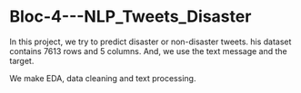 # Bloc-4---NLP_Tweets_Disaster

In this project, we try to predict disaster or non-disaster tweets. 
his dataset contains 7613 rows and 5 columns. And, we use the text message and the target. 

We make EDA, data cleaning and  text processing.



